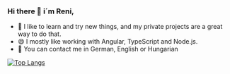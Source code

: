 ### Hi there 👋  i´m Reni,

- 🔭 I like to learn and try new things, and my private projects are a great way to do that. 
- 😄 I mostly like working with Angular, TypeScript and Node.js. 
- 💬 You can contact me in German, English or Hungarian

[![Top Langs](https://github-readme-stats.vercel.app/api/top-langs/?username=ReniIrinyi&langs_count=7&theme=radical)](https://github.com/anuraghazra/github-readme-stats)
